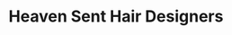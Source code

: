 ---
title: "Heaven Sent Hair Designers"
url: /philadelphia/heaven-sent-hair-designers/
shop: Friseur
---
